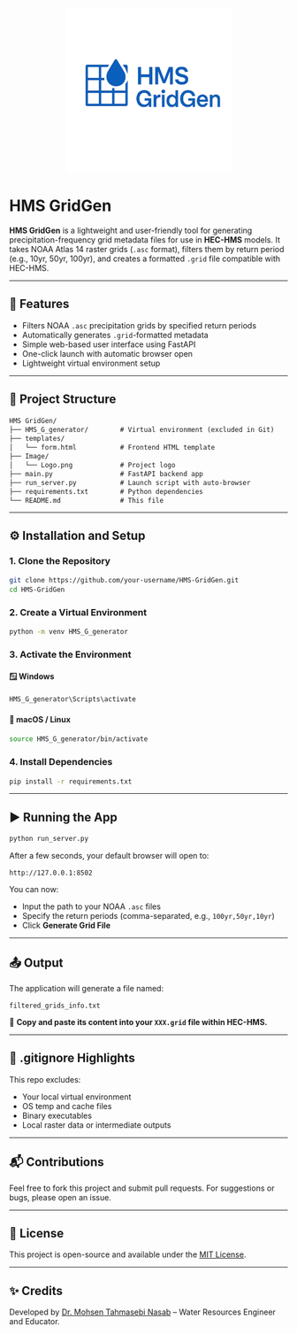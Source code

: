 
<p align="center">
  <img src="Image/Logo.png" alt="HMS GridGen Logo" width="300"/>
</p>

# HMS GridGen

**HMS GridGen** is a lightweight and user-friendly tool for generating precipitation-frequency grid metadata files for use in **HEC-HMS** models. It takes NOAA Atlas 14 raster grids (`.asc` format), filters them by return period (e.g., 10yr, 50yr, 100yr), and creates a formatted `.grid` file compatible with HEC-HMS.

---

## 🚀 Features

- Filters NOAA `.asc` precipitation grids by specified return periods
- Automatically generates `.grid`-formatted metadata
- Simple web-based user interface using FastAPI
- One-click launch with automatic browser open
- Lightweight virtual environment setup

---

## 📁 Project Structure

```
HMS GridGen/
├── HMS_G_generator/        # Virtual environment (excluded in Git)
├── templates/
│   └── form.html           # Frontend HTML template
├── Image/
│   └── Logo.png            # Project logo
├── main.py                 # FastAPI backend app
├── run_server.py           # Launch script with auto-browser
├── requirements.txt        # Python dependencies
└── README.md               # This file
```

---

## ⚙️ Installation and Setup

### 1. Clone the Repository
```bash
git clone https://github.com/your-username/HMS-GridGen.git
cd HMS-GridGen
```

### 2. Create a Virtual Environment
```bash
python -m venv HMS_G_generator
```

### 3. Activate the Environment

#### 🪟 Windows
```bash
HMS_G_generator\Scripts\activate
```

#### 🐧 macOS / Linux
```bash
source HMS_G_generator/bin/activate
```

### 4. Install Dependencies
```bash
pip install -r requirements.txt
```

---

## ▶️ Running the App

```bash
python run_server.py
```

After a few seconds, your default browser will open to:
```
http://127.0.0.1:8502
```

You can now:
- Input the path to your NOAA `.asc` files
- Specify the return periods (comma-separated, e.g., `100yr,50yr,10yr`)
- Click **Generate Grid File**

---

## 📤 Output

The application will generate a file named:

```
filtered_grids_info.txt
```

📌 **Copy and paste its content into your `XXX.grid` file within HEC-HMS.**

---

## 🧹 .gitignore Highlights

This repo excludes:
- Your local virtual environment
- OS temp and cache files
- Binary executables
- Local raster data or intermediate outputs

---

## 📬 Contributions

Feel free to fork this project and submit pull requests. For suggestions or bugs, please open an issue.

---

## 📄 License

This project is open-source and available under the [MIT License](LICENSE).

---

## ✨ Credits

Developed by [Dr. Mohsen Tahmasebi Nasab](https://www.linkedin.com/in/hydromohsen) – Water Resources Engineer and Educator.

